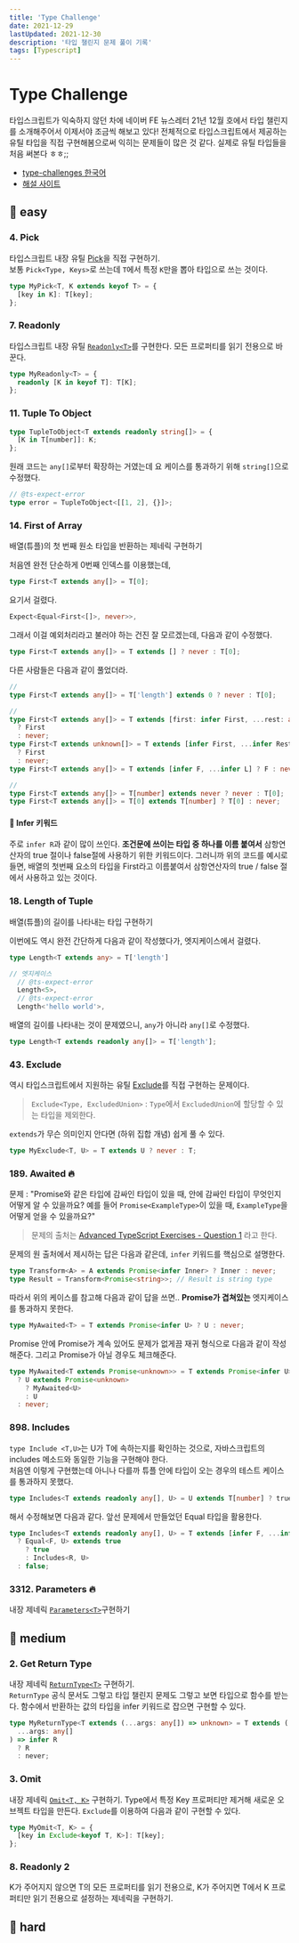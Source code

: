```yaml
---
title: 'Type Challenge'
date: 2021-12-29
lastUpdated: 2021-12-30
description: '타입 챌린지 문제 풀이 기록'
tags: [Typescript]
---
```


# Type Challenge

타입스크립트가 익숙하지 않던 차에 네이버 FE 뉴스레터 21년 12월 호에서 타입 챌린지를 소개해주어서 이제서야 조금씩 해보고 있다!
전체적으로 타입스크립트에서 제공하는 유틸 타입을 직접 구현해봄으로써 익히는 문제들이 많은 것 같다. 실제로 유틸 타입들을 처음 써본다 ㅎㅎ;;

- [type-challenges 한국어](https://github.com/emewjin/type-challenges/blob/master/README.ko.md)
- [해설 사이트](https://ghaiklor.github.io/type-challenges-solutions/ko/)

## 🥉 easy

### 4. Pick

타입스크립트 내장 유틸 [Pick](https://www.typescriptlang.org/docs/handbook/utility-types.html#picktype-keys)을 직접 구현하기.  
보통 `Pick<Type, Keys>`로 쓰는데 `T`에서 특정 `K`만을 뽑아 타입으로 쓰는 것이다.

```ts
type MyPick<T, K extends keyof T> = {
  [key in K]: T[key];
};
```

### 7. Readonly

타입스크립트 내장 유틸 [`Readonly<T>`](https://www.typescriptlang.org/docs/handbook/utility-types.html#readonlytype)를 구현한다. 모든 프로퍼티를 읽기 전용으로 바꾼다.

```ts
type MyReadonly<T> = {
  readonly [K in keyof T]: T[K];
};
```

### 11. Tuple To Object

```ts
type TupleToObject<T extends readonly string[]> = {
  [K in T[number]]: K;
};
```

원래 코드는 `any[]`로부터 확장하는 거였는데 요 케이스를 통과하기 위해 `string[]`으로 수정했다.

```ts
// @ts-expect-error
type error = TupleToObject<[[1, 2], {}]>;
```

### 14. First of Array

배열(튜플)의 첫 번째 원소 타입을 반환하는 제네릭 구현하기

처음엔 완전 단순하게 0번째 인덱스를 이용했는데,

```ts
type First<T extends any[]> = T[0];
```

요기서 걸렸다.

```ts
Expect<Equal<First<[]>, never>>,
```

그래서 이걸 예외처리라고 불러야 하는 건진 잘 모르겠는데, 다음과 같이 수정했다.

```ts
type First<T extends any[]> = T extends [] ? never : T[0];
```

다른 사람들은 다음과 같이 풀었더라.

```ts
//
type First<T extends any[]> = T['length'] extends 0 ? never : T[0];

//
type First<T extends any[]> = T extends [first: infer First, ...rest: any[]]
  ? First
  : never;
type First<T extends unknown[]> = T extends [infer First, ...infer Rest]
  ? First
  : never;
type First<T extends any[]> = T extends [infer F, ...infer L] ? F : never;

//
type First<T extends any[]> = T[number] extends never ? never : T[0];
type First<T extends any[]> = T[0] extends T[number] ? T[0] : never;
```

#### 📝 Infer 키워드

주로 `infer R`과 같이 많이 쓰인다. **조건문에 쓰이는 타입 중 하나를 이름 붙여서** 삼항연산자의 true 절이나 false절에 사용하기 위한 키워드이다. 그러니까 위의 코드를 예시로 들면, 배열의 첫번째 요소의 타입을 First라고 이름붙여서 삼항연산자의 true / false 절에서 사용하고 있는 것이다.

### 18. Length of Tuple

배열(튜플)의 길이를 나타내는 타입 구현하기

이번에도 역시 완전 간단하게 다음과 같이 작성했다가, 엣지케이스에서 걸렸다.

```ts
type Length<T extends any> = T['length']

// 엣지케이스
  // @ts-expect-error
  Length<5>,
  // @ts-expect-error
  Length<'hello world'>,
```

배열의 길이를 나타내는 것이 문제였으니, `any`가 아니라 `any[]`로 수정했다.

```ts
type Length<T extends readonly any[]> = T['length'];
```

### 43. Exclude

역시 타입스크립트에서 지원하는 유틸 [Exclude](https://www.typescriptlang.org/docs/handbook/utility-types.html#excludetype-excludedunion)를 직접 구현하는 문제이다.

> `Exclude<Type, ExcludedUnion>` : `Type`에서 `ExcludedUnion`에 할당할 수 있는 타입을 제외한다.

`extends`가 무슨 의미인지 안다면 (하위 집합 개념) 쉽게 풀 수 있다.

```ts
type MyExclude<T, U> = T extends U ? never : T;
```

### 189. Awaited 🔥

문제 : "Promise와 같은 타입에 감싸인 타입이 있을 때, 안에 감싸인 타입이 무엇인지 어떻게 알 수 있을까요? 예를 들어 `Promise<ExampleType>`이 있을 때, `ExampleType`을 어떻게 얻을 수 있을까요?"

> 문제의 출처는 [Advanced TypeScript Exercises - Question 1](https://dev.to/macsikora/advanced-typescript-exercises-question-1-45k4) 라고 한다.

문제의 원 출처에서 제시하는 답은 다음과 같은데, `infer` 키워드를 핵심으로 설명한다.

```ts
type Transform<A> = A extends Promise<infer Inner> ? Inner : never;
type Result = Transform<Promise<string>>; // Result is string type
```

따라서 위의 케이스를 참고해 다음과 같이 답을 쓰면.. **Promise가 겹쳐있는** 엣지케이스를 통과하지 못한다.

```ts
type MyAwaited<T> = T extends Promise<infer U> ? U : never;
```

Promise 안에 Promise가 계속 있어도 문제가 없게끔 재귀 형식으로 다음과 같이 작성해준다. 그리고 Promise가 아닐 경우도 체크해준다.

```ts
type MyAwaited<T extends Promise<unknown>> = T extends Promise<infer U>
  ? U extends Promise<unknown>
    ? MyAwaited<U>
    : U
  : never;
```

### 898. Includes

`type Include <T,U>`는 U가 T에 속하는지를 확인하는 것으로, 자바스크립트의 includes 메소드와 동일한 기능을 구현해야 한다.  
처음엔 이렇게 구현했는데 아니나 다를까 튜플 안에 타입이 오는 경우의 테스트 케이스를 통과하지 못했다.

```ts
type Includes<T extends readonly any[], U> = U extends T[number] ? true : false;
```

해서 수정해보면 다음과 같다. 앞선 문제에서 만들었던 Equal 타입을 활용한다.

```ts
type Includes<T extends readonly any[], U> = T extends [infer F, ...infer R]
  ? Equal<F, U> extends true
    ? true
    : Includes<R, U>
  : false;
```

### 3312. Parameters 🔥

내장 제네릭 [`Parameters<T>`](https://www.typescriptlang.org/docs/handbook/utility-types.html#parameterstype)구현하기

## 🥈 medium

### 2. Get Return Type

내장 제네릭 [`ReturnType<T>`](https://www.typescriptlang.org/docs/handbook/utility-types.html#returntypetype) 구현하기.  
`ReturnType` 공식 문서도 그렇고 타입 챌린지 문제도 그렇고 보면 타입으로 함수를 받는다. 함수에서 반환하는 값의 타입을 infer 키워드로 잡으면 구현할 수 있다.

```ts
type MyReturnType<T extends (...args: any[]) => unknown> = T extends (
  ...args: any[]
) => infer R
  ? R
  : never;
```

### 3. Omit

내장 제네릭 [`Omit<T, K>`](https://www.typescriptlang.org/docs/handbook/utility-types.html#omittype-keys) 구현하기. Type에서 특정 Key 프로퍼티만 제거해 새로운 오브젝트 타입을 만든다. `Exclude`를 이용하여 다음과 같이 구현할 수 있다.

```ts
type MyOmit<T, K> = {
  [key in Exclude<keyof T, K>]: T[key];
};
```

### 8. Readonly 2

K가 주어지지 않으면 T의 모든 프로퍼티를 읽기 전용으로, K가 주어지면 T에서 K 프로퍼티만 읽기 전용으로 설정하는 제네릭을 구현하기.

## 🥇 hard
